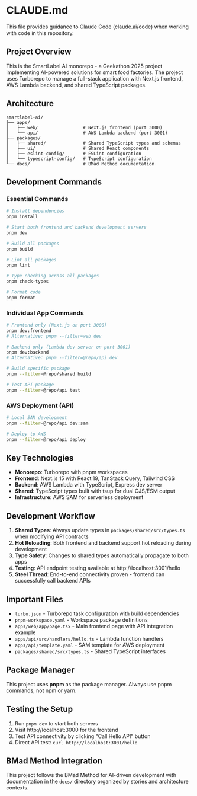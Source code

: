 # CLAUDE.md

This file provides guidance to Claude Code (claude.ai/code) when working with code in this repository.

## Project Overview

This is the SmartLabel AI monorepo - a Geekathon 2025 project implementing AI-powered solutions for smart food factories. The project uses Turborepo to manage a full-stack application with Next.js frontend, AWS Lambda backend, and shared TypeScript packages.

## Architecture

```
smartlabel-ai/
├── apps/
│   ├── web/                 # Next.js frontend (port 3000)
│   └── api/                 # AWS Lambda backend (port 3001)
├── packages/
│   ├── shared/              # Shared TypeScript types and schemas
│   ├── ui/                  # Shared React components
│   ├── eslint-config/       # ESLint configuration
│   └── typescript-config/   # TypeScript configuration
└── docs/                    # BMad Method documentation
```

## Development Commands

### Essential Commands
```bash
# Install dependencies
pnpm install

# Start both frontend and backend development servers
pnpm dev

# Build all packages
pnpm build

# Lint all packages
pnpm lint

# Type checking across all packages
pnpm check-types

# Format code
pnpm format
```

### Individual App Commands
```bash
# Frontend only (Next.js on port 3000)
pnpm dev:frontend
# Alternative: pnpm --filter=web dev

# Backend only (Lambda dev server on port 3001)
pnpm dev:backend
# Alternative: pnpm --filter=@repo/api dev

# Build specific package
pnpm --filter=@repo/shared build

# Test API package
pnpm --filter=@repo/api test
```

### AWS Deployment (API)
```bash
# Local SAM development
pnpm --filter=@repo/api dev:sam

# Deploy to AWS
pnpm --filter=@repo/api deploy
```

## Key Technologies

- **Monorepo**: Turborepo with pnpm workspaces
- **Frontend**: Next.js 15 with React 19, TanStack Query, Tailwind CSS
- **Backend**: AWS Lambda with TypeScript, Express dev server
- **Shared**: TypeScript types built with tsup for dual CJS/ESM output
- **Infrastructure**: AWS SAM for serverless deployment

## Development Workflow

1. **Shared Types**: Always update types in `packages/shared/src/types.ts` when modifying API contracts
2. **Hot Reloading**: Both frontend and backend support hot reloading during development
3. **Type Safety**: Changes to shared types automatically propagate to both apps
4. **Testing**: API endpoint testing available at http://localhost:3001/hello
5. **Steel Thread**: End-to-end connectivity proven - frontend can successfully call backend APIs

## Important Files

- `turbo.json` - Turborepo task configuration with build dependencies
- `pnpm-workspace.yaml` - Workspace package definitions
- `apps/web/app/page.tsx` - Main frontend page with API integration example
- `apps/api/src/handlers/hello.ts` - Lambda function handlers
- `apps/api/template.yaml` - SAM template for AWS deployment
- `packages/shared/src/types.ts` - Shared TypeScript interfaces

## Package Manager

This project uses **pnpm** as the package manager. Always use pnpm commands, not npm or yarn.

## Testing the Setup

1. Run `pnpm dev` to start both servers
2. Visit http://localhost:3000 for the frontend
3. Test API connectivity by clicking "Call Hello API" button
4. Direct API test: `curl http://localhost:3001/hello`

## BMad Method Integration

This project follows the BMad Method for AI-driven development with documentation in the `docs/` directory organized by stories and architecture contexts.